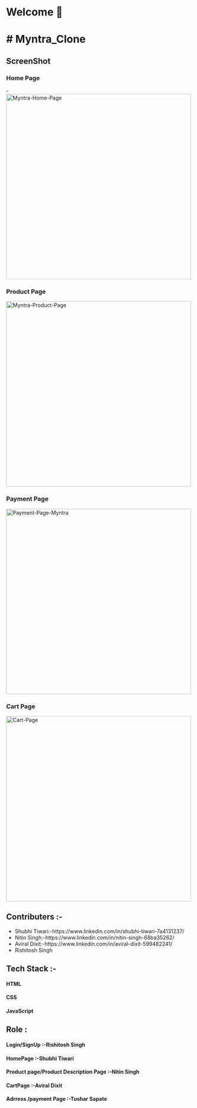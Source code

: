 <h1>Welcome 👋</h1>
<h1># Myntra_Clone</h1>

<h2>ScreenShot</h2>
<h3>Home Page</h3>
- <a href="https://ibb.co/M2h2BMH"><img src="https://i.ibb.co/2n6nZgr/Myntra-Home-Page.png" alt="Myntra-Home-Page" border="0" width="500px"></a>
<h3>Product Page</h3>
<a href="https://ibb.co/nwTbRmh"><img src="https://i.ibb.co/103LbQH/Myntra-Product-Page.png" alt="Myntra-Product-Page" border="0" width="500px"></a>
<h3>Payment Page</h3>

<a href="https://ibb.co/hHdz3Vs"><img src="https://i.ibb.co/9245QWn/Payment-Page-Myntra.png" alt="Payment-Page-Myntra" border="0"  width="500px" ></a>
<h3>Cart Page</h3>
<a href="https://ibb.co/zfTJzQW"><img src="https://i.ibb.co/kcs1t5V/Cart-Page.png" alt="Cart-Page" border="0" width="500px"></a>

<h2>Contributers :-</h2>
<ul>
  <li>Shubhi Tiwari:-https://www.linkedin.com/in/shubhi-tiwari-7a4131237/</li>
   <li>Nitin Singh:-https://www.linkedin.com/in/nitin-singh-68ba35262/</li>
   <li>Aviral Dixit:-https://www.linkedin.com/in/aviral-dixit-599482241/</li>
  <li>Rishitosh Singh</li>
</ul>

<h2>Tech Stack :-</h2>
<h4>HTML</h4>
<h4>CSS</h4>
<h4>JavaScript</h4>

<h2>Role :</h2>
<h4>Login/SignUp :-Rishitosh Singh</h4>
<h4>HomePage :-Shubhi Tiwari</h4>
<h4>Product page/Product Description Page :-Nitin Singh</h4>
<h4>CartPage :-Aviral Dixit</h4>
<h4>Adrress /payment Page :-Tushar Sapate</h4>

